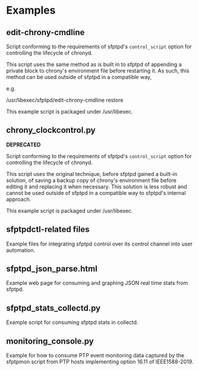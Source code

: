 Examples
========

edit-chrony-cmdline
----------------------

Script conforming to the requirements of sfptpd's `control_script` option for
controlling the lifecycle of chronyd.

This script uses the same method as is built in to sfptpd of appending a
private block to chrony's environment file before restarting it. As such, this
method can be used outside of sfptpd in a compatible way,

e.g.

  /usr/libexec/sfptpd/edit-chrony-cmdline restore

This example script is packaged under /usr/libexec.

chrony_clockcontrol.py
----------------------

**DEPRECATED**

Script conforming to the requirements of sfptpd's `control_script` option for
controlling the lifecycle of chronyd.

This script uses the original technique, before sfptpd gained a built-in
solution, of saving a backup copy of chrony's environment file before editing
it and replacing it when necessary. This solution is less robust and cannot be
used outside of sfptpd in a compatible way to sfptpd's internal approach.

This example script is packaged under /usr/libexec.

sfptpdctl-related files
-----------------------

Example files for integrating sfptpd control over its control channel into user
automation.

sfptpd_json_parse.html
----------------------

Example web page for consuming and graphing JSON real time stats from sfptpd.

sfptpd_stats_collectd.py
------------------------

Example script for consuming sfptpd stats in collectd.

monitoring_console.py
---------------------

Example for how to consume PTP event monitoring data captured by the sfptpmon
script from PTP hosts implementing option 16.11 of IEEE1588-2019.
